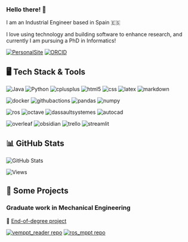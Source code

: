 ### Hello there! 👋

I am an Industrial Engineer based in Spain 🇪🇸

I love using technology and building software to enhance research, and currently I am pursuing a PhD in Informatics!

[![PersonalSite](https://img.shields.io/badge/personal_site-E53734?style=for-the-badge&logo=streamlit&logoColor=white)](https://aaronpb.github.io/)
[![ORCID](https://img.shields.io/badge/my_orcid-A6CE39?style=for-the-badge&logo=orcid&logoColor=white)](https://orcid.org/0000-0003-0136-5004)

## 🖥️ Tech Stack & Tools

![Java](https://img.shields.io/badge/java-ED8B00?style=for-the-badge&logo=openjdk&logoColor=white)
![Python](https://img.shields.io/badge/python-3670A0?style=for-the-badge&logo=python&logoColor=white)
![cplusplus](https://img.shields.io/badge/c++-00599C?style=for-the-badge&logo=cplusplus&logoColor=white)
![html5](https://img.shields.io/badge/html5-E34F26?style=for-the-badge&logo=html5&logoColor=white)
![css](https://img.shields.io/badge/css-663399?style=for-the-badge&logo=css&logoColor=white)
![latex](https://img.shields.io/badge/latex-008080?style=for-the-badge&logo=latex&logoColor=white)
![markdown](https://img.shields.io/badge/markdown-000000?style=for-the-badge&logo=markdown&logoColor=white)

![docker](https://img.shields.io/badge/docker-2496ED?style=for-the-badge&logo=docker&logoColor=white)
![githubactions](https://img.shields.io/badge/github_actions-2088FF?style=for-the-badge&logo=githubactions&logoColor=white)
![pandas](https://img.shields.io/badge/pandas-150458?style=for-the-badge&logo=pandas&logoColor=white)
![numpy](https://img.shields.io/badge/numpy-013243?style=for-the-badge&logo=numpy&logoColor=white)

![ros](https://img.shields.io/badge/ros-22314E?style=for-the-badge&logo=ros&logoColor=white)
![octave](https://img.shields.io/badge/octave-0790C0?style=for-the-badge&logo=octave&logoColor=white)
![dassaultsystemes](https://img.shields.io/badge/solidworks-005386?style=for-the-badge&logo=dassaultsystemes&logoColor=white)
![autocad](https://img.shields.io/badge/autocad-E51050?style=for-the-badge&logo=autocad&logoColor=white)

![overleaf](https://img.shields.io/badge/overleaf-47A141?style=for-the-badge&logo=overleaf&logoColor=white)
![obsidian](https://img.shields.io/badge/obsidian-7C3AED?style=for-the-badge&logo=obsidian&logoColor=white)
![trello](https://img.shields.io/badge/trello-0052CC?style=for-the-badge&logo=trello&logoColor=white)
![streamlit](https://img.shields.io/badge/streamlit-FF4B4B?style=for-the-badge&logo=streamlit&logoColor=white)

## 📊 GitHub Stats

![GitHub Stats](https://github-readme-stats.vercel.app/api?username=aaronpb&show_icons=true&icon_color=ff6347&count_private=true&theme=dark)

![Views](https://komarev.com/ghpvc/?username=aaronpb&style=flat-square&color=blue&style=for-the-badge)

## 🍄 Some Projects

### Graduate work in Mechanical Engineering

:link: [End-of-degree project](http://repositorio.ual.es/handle/10835/8041)

[![vemppt_reader repo](https://github-readme-stats.vercel.app/api/pin?username=aaronpb&repo=vemppt_reader&show_icons=true&icon_color=ff6347&theme=dark)](https://github.com/AaronPB/vemppt_reader)
[![ros_mppt repo](https://github-readme-stats.vercel.app/api/pin?username=aaronpb&repo=ros_mppt&show_icons=true&icon_color=ff6347&theme=dark)](https://github.com/AaronPB/ros_mppt)
